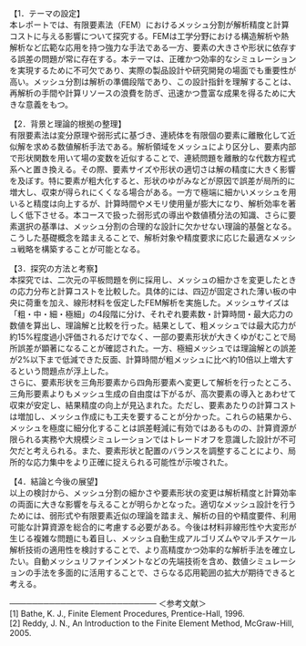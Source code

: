 【1．テーマの設定】  
本レポートでは、有限要素法（FEM）におけるメッシュ分割が解析精度と計算コストに与える影響について探究する。FEMは工学分野における構造解析や熱解析など広範な応用を持つ強力な手法である一方、要素の大きさや形状に依存する誤差の問題が常に存在する。本テーマは、正確かつ効率的なシミュレーションを実現するために不可欠であり、実際の製品設計や研究開発の場面でも重要性が高い。メッシュ分割は解析の準備段階であり、この設計指針を理解することは、再解析の手間や計算リソースの浪費を防ぎ、迅速かつ豊富な成果を得るために大きな意義をもつ。

【2．背景と理論的根拠の整理】  
有限要素法は変分原理や弱形式に基づき、連続体を有限個の要素に離散化して近似解を求める数値解析手法である。解析領域をメッシュにより区分し、要素内部で形状関数を用いて場の変数を近似することで、連続問題を離散的な代数方程式系へと置き換える。その際、要素サイズや形状の適切さは解の精度に大きく影響を及ぼす。特に要素が粗大化すると、形状のゆがみなどが原因で誤差が局所的に増大し、収束が得られにくくなる場合がある。一方で極端に細かいメッシュを用いると精度は向上するが、計算時間やメモリ使用量が膨大になり、解析効率を著しく低下させる。本コースで扱った弱形式の導出や数値積分法の知識、さらに要素選択の基準は、メッシュ分割の合理的な設計に欠かせない理論的基盤となる。こうした基礎概念を踏まえることで、解析対象や精度要求に応じた最適なメッシュ戦略を構築することが可能となる。

【3．探究の方法と考察】  
本探究では、二次元の平板問題を例に採用し、メッシュの細かさを変更したときの応力分布と計算コストを比較した。具体的には、四辺が固定された薄い板の中央に荷重を加え、線形材料を仮定したFEM解析を実施した。メッシュサイズは「粗・中・細・極細」の4段階に分け、それぞれ要素数・計算時間・最大応力の数値を算出し、理論解と比較を行った。結果として、粗メッシュでは最大応力が約15%程度過小評価されるだけでなく、一部の要素形状が大きくゆがむことで局所誤差が顕著になることが確認された。一方、極細メッシュでは理論解との誤差が2%以下まで低減できた反面、計算時間が粗メッシュに比べ約10倍以上増大するという問題点が浮上した。  
さらに、要素形状を三角形要素から四角形要素へ変更して解析を行ったところ、三角形要素よりもメッシュ生成の自由度は下がるが、高次要素の導入とあわせて収束が安定し、結果精度の向上が見込まれた。ただし、要素あたりの計算コストは増加し、メッシュ作成にも工夫を要することが分かった。これらの結果から、メッシュを極度に細分化することは誤差軽減に有効ではあるものの、計算資源が限られる実務や大規模シミュレーションではトレードオフを意識した設計が不可欠だと考えられる。また、要素形状と配置のバランスを調整することにより、局所的な応力集中をより正確に捉えられる可能性が示唆された。

【4．結論と今後の展望】  
以上の検討から、メッシュ分割の細かさや要素形状の変更は解析精度と計算効率の両面に大きな影響を与えることが明らかとなった。適切なメッシュ設計を行うためには、弱形式や有限要素近似の理論を踏まえ、解析の目的や精度要件、利用可能な計算資源を総合的に考慮する必要がある。今後は材料非線形性や大変形が生じる複雑な問題にも着目し、メッシュ自動生成アルゴリズムやマルチスケール解析技術の適用性を検討することで、より高精度かつ効率的な解析手法を確立したい。自動メッシュリファインメントなどの先端技術を含め、数値シミュレーションの手法を多面的に活用することで、さらなる応用範囲の拡大が期待できると考える。

──────────────────────────
＜参考文献＞  
[1] Bathe, K. J., Finite Element Procedures, Prentice-Hall, 1996.  
[2] Reddy, J. N., An Introduction to the Finite Element Method, McGraw-Hill, 2005.  